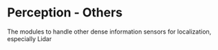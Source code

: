 # Perception - Others
The modules to handle other dense information sensors for localization, especially Lidar
